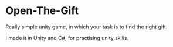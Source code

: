 # Open-The-Gift
Really simple unity game, in which your task is to find the right gift.

I made it in Unity and C#, for practising unity skills.
